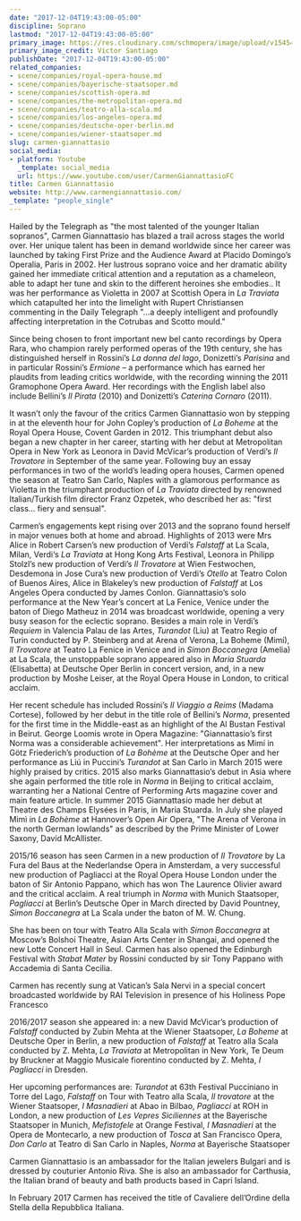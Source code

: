 ```yaml
---
date: "2017-12-04T19:43:00-05:00"
discipline: Soprano
lastmod: "2017-12-04T19:43:00-05:00"
primary_image: https://res.cloudinary.com/schmopera/image/upload/v1545409169/media/webhook-uploads/1512434040898/IMG_1921.jpg.jpg
primary_image_credit: Victor Santiago
publishDate: "2017-12-04T19:43:00-05:00"
related_companies:
- scene/companies/royal-opera-house.md
- scene/companies/bayerische-staatsoper.md
- scene/companies/scottish-opera.md
- scene/companies/the-metropolitan-opera.md
- scene/companies/teatro-alla-scala.md
- scene/companies/los-angeles-opera.md
- scene/companies/deutsche-oper-berlin.md
- scene/companies/wiener-staatsoper.md
slug: carmen-giannattasio
social_media:
- platform: Youtube
  _template: social_media
  url: https://www.youtube.com/user/CarmenGiannattasioFC
title: Carmen Giannattasio
website: http://www.carmengiannattasio.com/
_template: "people_single"
---
```


Hailed by the Telegraph as "the most talented of the younger Italian sopranos", Carmen Giannattasio has blazed a trail across stages the world over. Her unique talent has been in demand worldwide since her career was launched by taking First Prize and the Audience Award at Placido Domingo’s Operalia, Paris in 2002. Her lustrous soprano voice and her dramatic ability gained her immediate critical attention and a reputation as a chameleon, able to adapt her tune and skin to the different heroines she embodies.. It was her performance as Violetta in 2007 at Scottish Opera in *La Traviata* which catapulted her into the limelight with Rupert Christiansen commenting in the Daily Telegraph "…a deeply intelligent and profoundly affecting interpretation in the Cotrubas and Scotto mould."

Since being chosen to front important new bel canto recordings by Opera Rara, who champion rarely performed operas of the 19th century, she has distinguished herself in Rossini’s *La donna del lago*, Donizetti’s *Parisina* and in particular Rossini’s *Ermione* – a performance which has earned her plaudits from leading critics worldwide, with the recording winning the 2011 Gramophone Opera Award. Her recordings with the English label also include Bellini’s *Il Pirata* (2010) and Donizetti’s *Caterina Cornaro* (2011).

It wasn’t only the favour of the critics Carmen Giannattasio won by stepping in at the eleventh hour for John Copley’s production of *La Boheme* at the Royal Opera House, Covent Garden in 2012. This triumphant debut also began a new chapter in her career, starting with her debut at Metropolitan Opera in New York as Leonora in David McVicar’s production of Verdi’s *Il Trovatore* in September of the same year. Following buy an essay performances in two of the world’s leading opera houses, Carmen opened the season at Teatro San Carlo, Naples with a glamorous performance as Violetta in the triumphant production of *La Traviata* directed by renowned Italian/Turkish film director Franz Ozpetek, who described her as: "first class… fiery and sensual".

Carmen’s engagements kept rising over 2013 and the soprano found herself in major venues both at home and abroad. Highlights of 2013 were Mrs Alice in Robert Carsen’s new production of Verdi’s *Falstaff* at La Scala, Milan, Verdi‘s *La Traviata* at Hong Kong Arts Festival, Leonora in Philipp Stolzl’s new production of Verdi’s *Il Trovatore* at Wien Festwochen, Desdemona in Jose Cura’s new production of Verdi’s *Otello* at Teatro Colon of Buenos Aires, Alice in Blakeley’s new production of *Falstaff* at Los Angeles Opera conducted by James Conlon. Giannattasio’s solo performance at the New Year’s concert at La Fenice, Venice under the baton of Diego Matheuz in 2014 was broadcast worldwide, opening a very busy season for the eclectic soprano. Besides a main role in Verdi’s *Requiem* in Valencia Palau de las Artes, *Turandot* (Liu) at Teatro Regio of Turin conducted by P. Steinberg and at Arena of Verona, La Boheme (Mimí), *Il Trovatore* at Teatro La Fenice in Venice and in *Simon Boccanegra* (Amelia) at La Scala, the unstoppable soprano appeared also in *Maria Stuarda* (Elisabetta)  at Deutsche Oper Berlin in concert version, and, in a new production by Moshe Leiser, at the Royal Opera House in London, to critical acclaim.

Her recent schedule has included  Rossini’s *Il Viaggio a Reims* (Madama Cortese), followed by her debut in the title role of Bellini’s *Norma*, presented for the first time in the Middle-east as an highlight of the Al Bustan Festival in Beirut. George Loomis wrote in Opera Magazine: "Giannattasio’s first Norma was a considerable achievement". Her interpretations as Mimí in Götz Friederich’s production of *La Bohème* at the Deutsche Oper and her performance as Liú in Puccini’s *Turandot* at San Carlo in March 2015 were highly praised by critics. 2015 also marks Giannattasio’s debut in Asia where she again performed the title role in *Norma* in Beijing to critical acclaim, warranting her a National Centre of Performing Arts magazine cover and main feature article. In summer 2015 Giannattasio made her debut at Theatre des Champs Elysées in Paris, in Maria Stuarda. In July she played Mimì in *La Bohème* at Hannover’s Open Air Opera, "The Arena of Verona in the north German lowlands" as described by the Prime Minister of Lower Saxony, David McAllister.

2015/16 season has seen Carmen in a new production of *Il Trovatore* by La Fura del Baus at the Nederlandse Opera in Amsterdam, a very successful new production of Pagliacci at the Royal Opera House London under the baton of Sir Antonio Pappano, which has won The Laurence Olivier award and the critical acclaim. A real triumph in *Norma* with Munich Staatsoper, *Pagliacci* at Berlin’s Deutsche Oper in March directed by David Pountney, *Simon Boccanegra* at La Scala under the baton of M. W. Chung.

She has been on tour with Teatro Alla Scala with *Simon Boccanegra* at Moscow’s Bolshoi Theatre,  Asian Arts Center in Shangai, and opened the new Lotte Concert Hall in Seul. Carmen has also opened the Edinburgh Festival with *Stabat Mater* by Rossini conducted by sir Tony Pappano with Accademia di Santa Cecilia.

Carmen has recently sung at Vatican’s Sala Nervi in a special concert broadcasted worldwide by RAI Television in presence of his Holiness Pope Francesco

2016/2017 season she appeared in: a new David McVicar’s production of *Falstaff* conducted by Zubin Mehta at the Wiener Staatsoper, *La Boheme* at Deutsche Oper in Berlin, a new production of *Falstaff* at Teatro alla Scala conducted by Z. Mehta, *La Traviata* at Metropolitan in New York, Te Deum by Bruckner at Maggio Musicale fiorentino conducted by Z. Mehta,  *I Pagliacci* in Dresden.

Her upcoming performances are: *Turandot* at 63th Festival Pucciniano in Torre del Lago, *Falstaff* on Tour with Teatro alla Scala, *Il trovatore* at the Wiener Staatsoper, *I Masnadieri* at Abao in Bilbao, *Pagliacci* at ROH in London, a new production of *Les Vepres Siciliennes* at the Bayerische Staatsoper in Munich, *Mefistofele* at Orange Festival, *I Masnadieri* at the Opera de Montecarlo, a new production of *Tosca* at San Francisco Opera, *Don Carlo* at Teatro di San Carlo in Naples, *Norma* at Bayerische Staatsoper

Carmen Giannattasio is an ambassador for the Italian jewelers Bulgari and is dressed by couturier Antonio Riva. She is also an ambassador for Carthusia, the Italian brand of beauty and bath products based in Capri Island.

In February 2017 Carmen has received the title of Cavaliere dell’Ordine della Stella della Repubblica Italiana.
